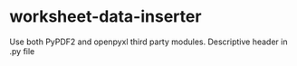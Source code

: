 # worksheet-data-inserter
Use both PyPDF2 and openpyxl third party modules. Descriptive header in .py file
